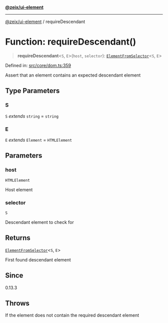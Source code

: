 [**@zeix/ui-element**](../README.md)

***

[@zeix/ui-element](../globals.md) / requireDescendant

# Function: requireDescendant()

> **requireDescendant**\<`S`, `E`\>(`host`, `selector`): [`ElementFromSelector`](../type-aliases/ElementFromSelector.md)\<`S`, `E`\>

Defined in: [src/core/dom.ts:359](https://github.com/zeixcom/ui-element/blob/09c98ef25d6964a68bdac33e61f389dd027c5b92/src/core/dom.ts#L359)

Assert that an element contains an expected descendant element

## Type Parameters

### S

`S` *extends* `string` = `string`

### E

`E` *extends* `Element` = `HTMLElement`

## Parameters

### host

`HTMLElement`

Host element

### selector

`S`

Descendant element to check for

## Returns

[`ElementFromSelector`](../type-aliases/ElementFromSelector.md)\<`S`, `E`\>

First found descendant element

## Since

0.13.3

## Throws

If the element does not contain the required descendant element

